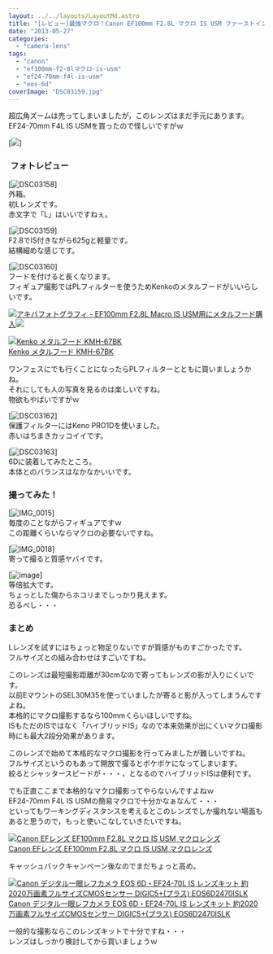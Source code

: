```yaml
---
layout: ../../layouts/LayoutMd.astro
title: "[レビュー]最強マクロ！Canon EF100mm F2.8L マクロ IS USM ファーストインプレッション"
date: "2013-05-27"
categories: 
  - "camera-lens"
tags: 
  - "canon"
  - "ef100mm-f2-8lマクロ-is-usm"
  - "ef24-70mm-f4l-is-usm"
  - "eos-6d"
coverImage: "DSC03159.jpg"
---
```


超広角ズームは売ってしまいましたが，このレンズはまだ手元にあります。  
EF24-70mm F4L IS USMを買ったので怪しいですがｗ

[![](http://capture.heartrails.com/150x130/shadow?//mizuka123.net/3583/)]

###  フォトレビュー

[![DSC03158](/wp/images/DSC03158_thumb.jpg "DSC03158")]  
外箱。  
初Lレンズです。  
赤文字で「L」はいいですねぇ。

[![DSC03159](/wp/images/DSC03159_thumb.jpg "DSC03159")]  
F2.8でIS付きながら625gと軽量です。  
結構細めな感じです。

[![DSC03160](/wp/images/DSC03160_thumb.jpg "DSC03160")]  
フードを付けると長くなります。  
フィギュア撮影ではPLフィルターを使うためKenkoのメタルフードがいいらしいです。

[![](http://capture.heartrails.com/150x130/shadow?http://www.akibaphotography.net/archives/1304)](http://www.akibaphotography.net/archives/1304)[アキバフォトグラフィ - EF100mm F2.8L Macro IS USM用にメタルフード購入](http://www.akibaphotography.net/archives/1304)[![](http://b.hatena.ne.jp/entry/image/http://www.akibaphotography.net/archives/1304)](http://b.hatena.ne.jp/entry/http://www.akibaphotography.net/archives/1304)

[![Kenko メタルフード KMH-67BK](/wp/images/41HV1hvWPoL._SL160_.jpg)  
Kenko メタルフード KMH-67BK  
](https://www.amazon.co.jp/exec/obidos/ASIN/B006FUSSAS/mizuka123-22/ref=nosim)

  
ワンフェスにでも行くことになったらPLフィルターとともに買いましょうかね。  
それにしても人の写真を見るのは楽しいですね。  
物欲もやばいですがｗ

[![DSC03162](/wp/images/DSC03162_thumb.jpg "DSC03162")]  
保護フィルターにはKeno PRO1Dを使いました。  
赤いはちまきカッコイイです。

[![DSC03163](/wp/images/DSC03163_thumb.jpg "DSC03163")]  
6Dに装着してみたところ。  
本体とのバランスはなかなかいいです。

### 撮ってみた！

[![IMG_0015](/wp/images/IMG_0015_thumb.jpg "IMG_0015")]  
毎度のことながらフィギュアですｗ  
この距離くらいならマクロの必要ないですね。

[![IMG_0018](/wp/images/IMG_0018_thumb.jpg "IMG_0018")]  
寄って撮ると質感ヤバイです。

[![image](/wp/images/image_thumb3.png "image")]  
等倍拡大です。  
ちょっとした傷からホコリまでしっかり見えます。  
恐るべし・・・

### まとめ

Lレンズを試すにはちょっと物足りないですが質感がものすごかったです。  
フルサイズとの組み合わせはすごいですね。

このレンズは最短撮影距離が30cmなので寄ってもレンズの影が入りにくいです。  
以前EマウントのSEL30M35を使っていましたが寄ると影が入ってしまうんですよね。  
本格的にマクロ撮影するなら100mmくらいほしいですね。  
ISもただのISではなく「ハイブリッドIS」なので本来効果が出にくいマクロ撮影時にも最大2段分効果があります。

このレンズで始めて本格的なマクロ撮影を行ってみましたが難しいですね。  
フルサイズというのもあって開放で撮るとボケボケになってしまいます。  
絞るとシャッタースピードが・・・，となるのでハイブリッドISは便利です。

でも正直ここまで本格的なマクロ撮影ってやらないんですよねｗ  
EF24-70mm F4L IS USMの簡易マクロで十分かなぁなんて・・・  
といってもワーキングディスタンスを考えるとこのレンズでしか撮れない場面もあると思うので，もっと使いこなしていきたいですね。

[![Canon EFレンズ EF100mm F2.8L マクロ IS USM マクロレンズ](/wp/images/4160ZE5ed2L._SL160_.jpg)  
Canon EFレンズ EF100mm F2.8L マクロ IS USM マクロレンズ  
](https://www.amazon.co.jp/exec/obidos/ASIN/B002NEFLD2/mizuka123-22/ref=nosim)

キャッシュバックキャンペーン後なのでまだちょっと高め。

[![Canon デジタル一眼レフカメラ EOS 6D・EF24-70L IS レンズキット 約2020万画素フルサイズCMOSセンサー DIGIC5+(プラス) EOS6D2470ISLK](/wp/images/51mqBe9RG4L._SL160_.jpg)  
Canon デジタル一眼レフカメラ EOS 6D・EF24-70L IS レンズキット 約2020万画素フルサイズCMOSセンサー DIGIC5+(プラス) EOS6D2470ISLK  
](https://www.amazon.co.jp/exec/obidos/ASIN/B00A2I0RVC/mizuka123-22/ref=nosim)

一般的な撮影ならこのレンズキットで十分ですね・・・  
レンズはしっかり検討してから買いましょうｗ
